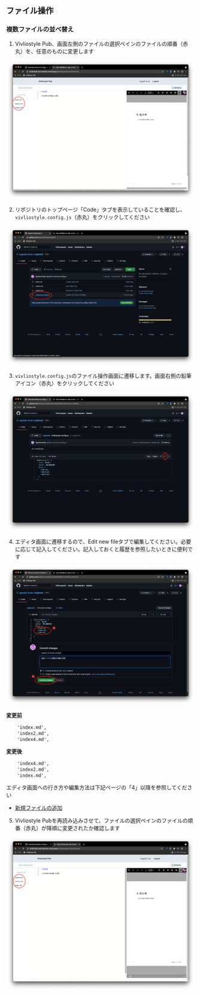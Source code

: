 ## ファイル操作

### 複数ファイルの並べ替え

1. Vivliostyle Pub、画面左側のファイルの選択ペインのファイルの順番（赤丸）を、任意のものに変更します

![ ](/images/file-operation/reordering-files/fig-1.png)

2. リポジトリのトップページ「Code」タブを表示していることを確認し、`vivliostyle.config.js`（赤丸）をクリックしてください

![ ](/images/file-operation/reordering-files/fig-2.png)

3. `vivliostyle.config.js`のファイル操作画面に遷移します。画面右側の鉛筆アイコン（赤丸）をクリックしてください

![ ](/images/file-operation/reordering-files/fig-3.png)

4. エディタ画面に遷移するので、Edit new fileタブで編集してください。必要に応じて記入してください。記入しておくと履歴を参照したいときに便利です

![ ](/images/file-operation/reordering-files/fig-4.png)

**変更前**

```
    'index.md',
    'index2.md',
    'index4.md',
```

**変更後**

```
    'index4.md',
    'index2.md',
    'index.md',
```

エディタ画面への行き方や編集方法は下記ページの「4」以降を参照してください


- [新規ファイルの追加](/ja/file-operation/adding-a-new-file.md)


5. Vivliostyle Pubを再読み込みさせて、ファイルの選択ペインのファイルの順番（赤丸）が降順に変更されたか確認します

![ ](/images/file-operation/reordering-files/fig-5.png)